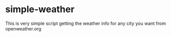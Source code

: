 # simple-weather
This is very simple script getting the weather info for any city you want from openweather.org
